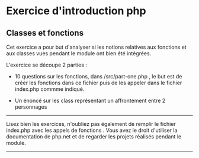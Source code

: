 # Exercice d'introduction php

## Classes et fonctions

Cet exercice a pour but d'analyser si les notions relatives aux fonctions et
aux classes vues pendant le module ont bien été intégrées.

L'exercice se découpe 2 parties :

- 10 questions sur les fonctions, dans /src/part-one.php
  , le but est de créer les fonctions dans ce fichier puis de les appeler dans le fichier index.php commme indiqué.

- Un énoncé sur les class représentant un affrontement entre 2 personnages

---

Lisez bien les exercices, n'oubliez pas également de remplir le fichier index.php avec les appels de fonctions .
Vous avez le droit d'utiliser la documentation de php.net et de regarder les projets réalisés pendant le module.

---

